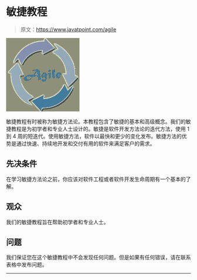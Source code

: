 # 敏捷教程

> 原文：<https://www.javatpoint.com/agile>

![Agile Tutorial](img/807a6b4fa35c40d0f99c19103c0b1138.png)

敏捷教程有时被称为敏捷方法论。本教程包含了敏捷的基本和高级概念。我们的敏捷教程是为初学者和专业人士设计的。敏捷是软件开发方法论的迭代方法，使用 1 到 4 周的短迭代。使用敏捷方法，软件以最快和更少的变化发布。敏捷方法的优势是通过快速、持续地开发和交付有用的软件来满足客户的需求。

## 先决条件

在学习敏捷方法论之前，你应该对软件工程或者软件开发生命周期有一个基本的了解。

## 观众

我们的敏捷教程旨在帮助初学者和专业人士。

## 问题

我们保证您在这个敏捷教程中不会发现任何问题。但是如果有任何错误，请在联系表格中发布问题。

* * *